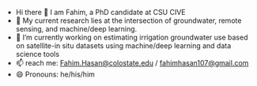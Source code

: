 - Hi there 👋 I am Fahim, a PhD candidate at CSU CIVE
- 🔭 My current research lies at the intersection of groundwater, remote sensing, and machine/deep learning.
- 🌱 I’m currently working on estimating irrigation groundwater use based on satellite-in situ datasets using machine/deep learning and data science tools
- 📫 reach me: Fahim.Hasan@colostate.edu / fahimhasan107@gmail.com
- 😄 Pronouns: he/his/him
